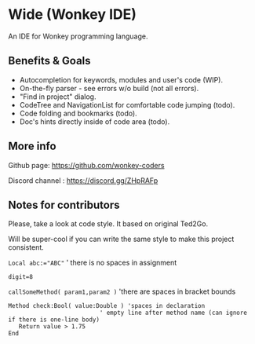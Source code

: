 # Wide (Wonkey IDE)
An IDE for Wonkey programming language.

## Benefits & Goals
* Autocompletion for keywords, modules and user's code (WIP).
* On-the-fly parser - see errors w/o build (not all errors).
* "Find in project" dialog.
* CodeTree and NavigationList for comfortable code jumping (todo).
* Code folding and bookmarks (todo).
* Doc's hints directly inside of code area (todo).

## More info
 Github page: https://github.com/wonkey-coders

Discord channel : https://discord.gg/ZHpRAFp

## Notes for contributors
Please, take a look at code style. It based on original Ted2Go.

Will be super-cool if you can write the same style to make this project consistent.

`Local abc:="ABC"` ' there is no spaces in assignment

`digit=8`

`callSomeMethod( param1,param2 )` 'there are spaces in bracket bounds

```
Method check:Bool( value:Double ) 'spaces in declaration
                          ' empty line after method name (can ignore if there is one-line body)
   Return value > 1.75
End
```
